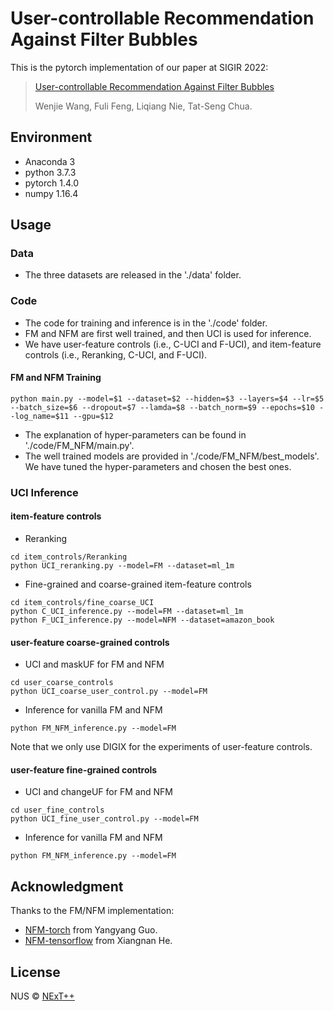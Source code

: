 # User-controllable Recommendation Against Filter Bubbles


This is the pytorch implementation of our paper at SIGIR 2022:

> [User-controllable Recommendation Against Filter Bubbles](https://arxiv.org/abs/2204.13844)
>
> Wenjie Wang, Fuli Feng, Liqiang Nie, Tat-Seng Chua.

## Environment

- Anaconda 3
- python 3.7.3
- pytorch 1.4.0
- numpy 1.16.4

## Usage

### Data

- The three datasets are released in the './data' folder.

### Code

- The code for training and inference is in the './code' folder. 
- FM and NFM are first well trained, and then UCI is used for inference. 
- We have user-feature controls (i.e., C-UCI and F-UCI), and item-feature controls (i.e., Reranking, C-UCI, and F-UCI).

#### FM and NFM Training
```
python main.py --model=$1 --dataset=$2 --hidden=$3 --layers=$4 --lr=$5 --batch_size=$6 --dropout=$7 --lamda=$8 --batch_norm=$9 --epochs=$10 --log_name=$11 --gpu=$12
```
- The explanation of hyper-parameters can be found in './code/FM_NFM/main.py'. 
- The well trained models are provided in './code/FM_NFM/best_models'. We have tuned the hyper-parameters and chosen the best ones.

### UCI Inference

#### item-feature controls
- Reranking
```
cd item_controls/Reranking
python UCI_reranking.py --model=FM --dataset=ml_1m
```

- Fine-grained and coarse-grained item-feature controls
```
cd item_controls/fine_coarse_UCI
python C_UCI_inference.py --model=FM --dataset=ml_1m
python F_UCI_inference.py --model=NFM --dataset=amazon_book
```

#### user-feature coarse-grained controls
- UCI and maskUF for FM and NFM
```
cd user_coarse_controls
python UCI_coarse_user_control.py --model=FM
```

- Inference for vanilla FM and NFM
```
python FM_NFM_inference.py --model=FM
```
Note that we only use DIGIX for the experiments of user-feature controls.

#### user-feature fine-grained controls
- UCI and changeUF for FM and NFM
```
cd user_fine_controls
python UCI_fine_user_control.py --model=FM
```

- Inference for vanilla FM and NFM
```
python FM_NFM_inference.py --model=FM
```


## Acknowledgment

Thanks to the FM/NFM implementation:

- [NFM-torch](https://github.com/guoyang9/NFM-pyorch/) from Yangyang Guo.
- [NFM-tensorflow](https://github.com/hexiangnan/neural_factorization_machine) from Xiangnan He. 

## License

NUS © [NExT++](https://www.nextcenter.org/)
